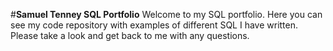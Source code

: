 #**Samuel Tenney SQL Portfolio**
Welcome to my SQL portfolio. Here you can see my code repository with examples of different SQL I have written. Please take a look and get back to me with any questions.
